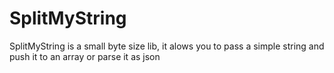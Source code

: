 SplitMyString
=============

SplitMyString is a small byte size lib, it alows you to pass a simple string and push it to an array or parse it as json
